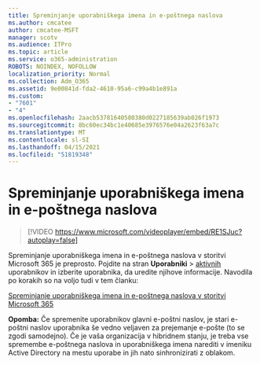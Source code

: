 ```yaml
---
title: Spreminjanje uporabniškega imena in e-poštnega naslova
ms.author: cmcatee
author: cmcatee-MSFT
manager: scotv
ms.audience: ITPro
ms.topic: article
ms.service: o365-administration
ROBOTS: NOINDEX, NOFOLLOW
localization_priority: Normal
ms.collection: Adm_O365
ms.assetid: 9e00841d-fda2-4610-95a6-c99a4b1e891a
ms.custom:
- "7601"
- "4"
ms.openlocfilehash: 2aacb53781640580380d0227185639ab026f1973
ms.sourcegitcommit: 8bc60ec34bc1e40685e3976576e04a2623f63a7c
ms.translationtype: MT
ms.contentlocale: sl-SI
ms.lasthandoff: 04/15/2021
ms.locfileid: "51819348"
---
```

# <a name="change-a-users-name-and-email-address"></a>Spreminjanje uporabniškega imena in e-poštnega naslova

> [!VIDEO https://www.microsoft.com/videoplayer/embed/RE1SJuc?autoplay=false]

Spreminjanje uporabniškega imena in e-poštnega naslova v storitvi Microsoft 365 je preprosto. Pojdite na stran **Uporabniki** \> [aktivnih](https://go.microsoft.com/fwlink/p/?linkid=834822) uporabnikov in izberite uporabnika, da uredite njihove informacije. Navodila po korakih so na voljo tudi v tem članku:
  
[Spreminjanje uporabniškega imena in e-poštnega naslova v storitvi Microsoft 365](https://docs.microsoft.com/microsoft-365/admin/add-users/change-a-user-name-and-email-address)
  
 **Opomba:** Če spremenite uporabnikov glavni e-poštni naslov, je stari e-poštni naslov uporabnika še vedno veljaven za prejemanje e-pošte (to se zgodi samodejno). Če je vaša organizacija v hibridnem stanju, je treba vse spremembe e-poštnega naslova in uporabniškega imena narediti v imeniku Active Directory na mestu uporabe in jih nato sinhronizirati z oblakom.